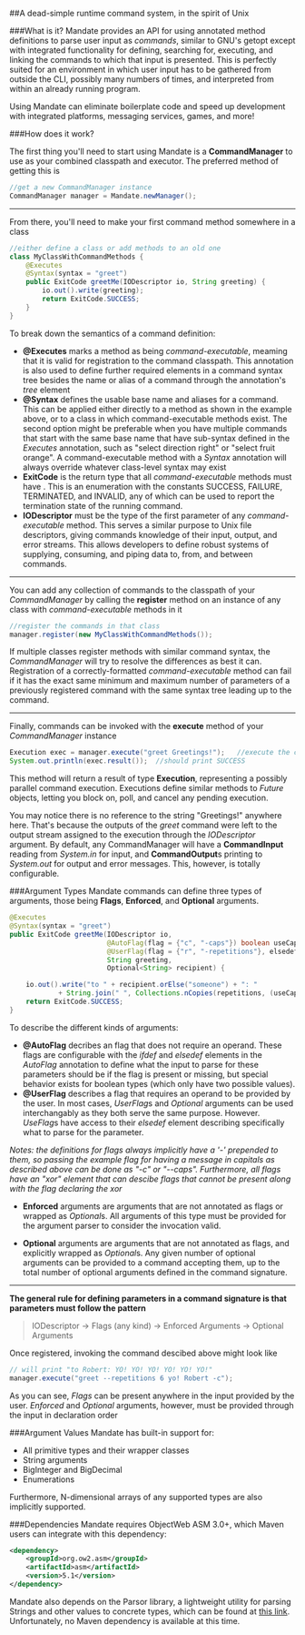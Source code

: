 ##A dead-simple runtime command system, in the spirit of Unix

###What is it?
Mandate provides an API for using annotated method definitions to parse user input as *commands*, similar to GNU's getopt except with integrated functionality for defining, searching for, executing, and linking the commands to which that input is presented.
This is perfectly suited for an environment in which user input has to be gathered from outside the CLI, possibly many numbers of times, and interpreted from within an already running program.

Using Mandate can eliminate boilerplate code and speed up development with integrated platforms, messaging services, games, and more!


###How does it work?

The first thing you'll need to start using Mandate is a **CommandManager** to use as your combined classpath and executor. The preferred method of getting this is

```java
//get a new CommandManager instance
CommandManager manager = Mandate.newManager();
```
---
From there, you'll need to make your first command method somewhere in a class

```java
//either define a class or add methods to an old one
class MyClassWithCommandMethods {
    @Executes
    @Syntax(syntax = "greet")
    public ExitCode greetMe(IODescriptor io, String greeting) {
        io.out().write(greeting);
        return ExitCode.SUCCESS;
    }
}
```
To break down the semantics of a command definition:
  * **@Executes** marks a method as being *command-executable*, meaming that it is valid for registration to the command classpath. This annotation is also used to define further required elements in a command syntax tree besides the name or alias of a command through the annotation's *tree* element
  * **@Syntax** defines the usable base name and aliases for a command. This can be applied either directly to a method as shown in the example above, or to a class in which command-executable methods exist. The second option might be preferable when you have multiple commands that start with the same base name that have sub-syntax defined in the *Executes* annotation, such as "select direction right" or "select fruit orange". A command-executable method with a *Syntax* annotation will always override whatever class-level syntax may exist
  * **ExitCode** is the return type that all *command-executable* methods must have . This is an enumeration with the constants SUCCESS, FAILURE, TERMINATED, and INVALID, any of which can be used to report the termination state of the running command.
  * **IODescriptor** must be the type of the first parameter of any *command-executable* method. This serves a similar purpose to Unix file descriptors, giving commands knowledge of their input, output, and error streams. This allows developers to define robust systems of supplying, consuming, and piping data to, from, and between commands.

---

You can add any collection of commands to the classpath of your *CommandManager* by calling the **register** method on an instance of any class with *command-executable* methods in it

```java
//register the commands in that class
manager.register(new MyClassWithCommandMethods());
```
If multiple classes register methods with similar command syntax, the *CommandManager* will try to resolve the differences as best it can. Registration of a correctly-formatted *command-executable* method can fail if it has the exact same minimum and maximum number of parameters of a previously registered command with the same syntax tree leading up to the command.

---

Finally, commands can be invoked with the **execute** method of your *CommandManager* instance

```java
Execution exec = manager.execute("greet Greetings!");   //execute the command...
System.out.println(exec.result());  //should print SUCCESS
```
This method will return a result of type **Execution**, representing a possibly parallel command execution. Executions define similar methods to *Future* objects, letting you block on, poll, and cancel any pending execution.

You may notice there is no reference to the string "Greetings!" anywhere here. That's because the outputs of the *greet* command were left to the output stream assigned to the execution through the *IODescriptor* argument. By default, any CommandManager will have a **CommandInput** reading from *System.in* for input, and **CommandOutput**s printing to *System.out* for output and error messages. This, however, is totally configurable.


###Argument Types
Mandate commands can define three types of arguments, those being **Flags**, **Enforced**, and **Optional** arguments.

```java
@Executes
@Syntax(syntax = "greet")
public ExitCode greetMe(IODescriptor io,
                        @AutoFlag(flag = {"c", "-caps"}) boolean useCaps,
                        @UserFlag(flag = {"r", "-repetitions"}, elsedef = "1") int repetitions,
                        String greeting,
                        Optional<String> recipient) {

    io.out().write("to " + recipient.orElse("someone") + ": "
            + String.join(" ", Collections.nCopies(repetitions, (useCaps ? greeting.toUpperCase() : greeting))));
    return ExitCode.SUCCESS;
}
```
To describe the different kinds of arguments:
  * **@AutoFlag** decribes an flag that does not require an operand. These flags are configurable with the *ifdef* and *elsedef* elements in the *AutoFlag* annotation to define what the input to parse for these parameters should be if the flag is present or missing, but special behavior exists for boolean types (which only have two possible values).
  *  **@UserFlag** describes a flag that requires an operand to be provided by the user. In most cases, *UserFlag*s and *Optional* arguments can be used interchangably as they both serve the same purpose. However. *UseFlag*s have access to their *elsedef* element describing specifically what to parse for the parameter.

  *Notes: the definitions for flags always implicitly have a '-' prepended to them, so passing the example flag for having a message in capitals as described above can be done as "-c" or "--caps".
  Furthermore, all flags have an "xor" element that can descibe flags that cannot be present along with the flag declaring the xor*
  * **Enforced** arguments are arguments that are not annotated as flags or wrapped as *Optional*s. All arguments of this type must be provided for the argument parser to consider the invocation valid.
  
  *  **Optional** arguments are arguments that are not annotated as flags, and explicitly wrapped as *Optional*s. Any given number of optional arguments can be provided to a command accepting them, up to the total number of optional arguments defined in the command signature.

---

**The general rule for defining parameters in a command signature is that parameters must follow the pattern**
> IODescriptor -> Flags (any kind) -> Enforced Arguments -> Optional Arguments

Once registered, invoking the command descibed above might look like

```java
// will print "to Robert: YO! YO! YO! YO! YO! YO!"
manager.execute("greet --repetitions 6 yo! Robert -c");
```
As you can see, *Flags* can be present anywhere in the input provided by the user. *Enforced* and *Optional* arguments, however, must be provided through the input in declaration order


###Argument Values
Mandate has built-in support for:
  * All primitive types and their wrapper classes
  * String arguments
  * BigInteger and BigDecimal
  * Enumerations

Furthermore, N-dimensional arrays of any supported types are also implicitly supported.

###Dependencies
Mandate requires ObjectWeb ASM 3.0+, which Maven users can integrate with this dependency:
```xml
<dependency>
    <groupId>org.ow2.asm</groupId>
    <artifactId>asm</artifactId>
    <version>5.1</version>
</dependency>
```

Mandate also depends on the Parsor library, a lightweight utility for parsing Strings and other values to concrete types, which can be found at [this link](https://github.com/foundry27/Parsor). Unfortunately, no Maven dependency is available at this time.
